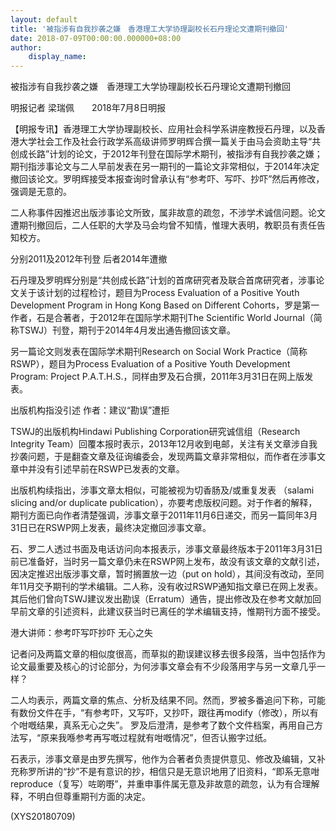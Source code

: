```yaml
---
layout: default
title: '被指涉有自我抄袭之嫌　香港理工大学协理副校长石丹理论文遭期刊撤回'
date: 2018-07-09T00:00:00.000000+08:00
author:
    display_name: 
---
```


被指涉有自我抄袭之嫌　香港理工大学协理副校长石丹理论文遭期刊撤回

明报记者 梁瑞佩　　2018年7月8日明报

【明报专讯】香港理工大学协理副校长、应用社会科学系讲座教授石丹理，以及香港大学社会工作及社会行政学系高级讲师罗明辉合撰一篇关于由马会资助主导“共创成长路”计划的论文，于2012年刊登在国际学术期刊，被指涉有自我抄袭之嫌；期刊指涉事论文与二人早前发表在另一期刊的一篇论文非常相似，于2014年决定撤回该论文。罗明辉接受本报查询时曾承认有“参考吓、写吓、抄吓”然后再修改，强调是无意的。

二人称事件因推迟出版涉事论文所致，属非故意的疏忽，不涉学术诚信问题。论文遭期刊撤回后，二人任职的大学及马会均曾不知情，惟理大表明，教职员有责任告知校方。

分别2011及2012年刊登 后者2014年遭撤

石丹理及罗明辉分别是“共创成长路”计划的首席研究者及联合首席研究者，涉事论文关于该计划的过程检讨，题目为Process Evaluation of a Positive Youth Development Program in Hong Kong Based on Different Cohorts，罗是第一作者，石是合著者，于2012年在国际学术期刊The Scientific World Journal（简称TSWJ）刊登，期刊于2014年4月发出通告撤回该文章。

另一篇论文则发表在国际学术期刊Research on Social Work Practice（简称RSWP），题目为Process Evaluation of a Positive Youth Development Program: Project P.A.T.H.S.，同样由罗及石合撰，2011年3月31日在网上版发表。

出版机构指没引述 作者：建议“勘误”遭拒

TSWJ的出版机构Hindawi Publishing Corporation研究诚信组（Research Integrity Team）回覆本报时表示，2013年12月收到电邮，关注有关文章涉自我抄袭问题，于是翻查文章及征询编委会，发现两篇文章非常相似，而作者在涉事文章中并没有引述早前在RSWP已发表的文章。

出版机构续指出，涉事文章太相似，可能被视为切香肠及/或重复发表 （salami slicing and/or duplicate publication），亦要考虑版权问题。对于作者的解释，期刊方面已向作者清楚强调，涉事文章于2011年11月6日递交，而另一篇同年3月31日已在RSWP网上发表，最终决定撤回涉事文章。

石、罗二人透过书面及电话访问向本报表示，涉事文章最终版本于2011年3月31日前已准备好，当时另一篇文章仍未在RSWP网上发布，故没有该文章的文献引述，因决定推迟出版涉事文章，暂时搁置放一边（put on hold），其间没有改动，至同年11月交予期刊的学术编辑。二人称，没有收过RSWP通知指文章已在网上发表。其后他们曾向TSWJ建议发出勘误（Erratum）通告，提出修改及在参考文献加回早前文章的引述资料，此建议获当时已离任的学术编辑支持，惟期刊方面不接受。

港大讲师：参考吓写吓抄吓 无心之失

记者问及两篇文章的相似度很高，而草拟的勘误建议移去很多段落，当中包括作为论文最重要及核心的讨论部分，为何涉事文章会有不少段落用字与另一文章几乎一样？

二人均表示，两篇文章的焦点、分析及结果不同。然而，罗被多番追问下称，可能有数份文件在手，“有参考吓，又写吓，又抄吓，跟往再modify（修改），所以有个咁嘅结果，真系无心之失”。 罗及后澄清，是参考了数个文件档案，再用自己方法写，“原来我喺参考再写嘅过程就有咁嘅情况”，但否认搬字过纸。

石表示，涉事文章是由罗先撰写，他作为合著者负责提供意见、修改及编辑，又补充称罗所讲的“抄”不是有意识的抄，相信只是无意识地用了旧资料，“即系无意咁reproduce（复写）咗啲嘢”，并重申事件属无意及非故意的疏忽，认为有合理解释，不明白但尊重期刊方面的决定。

(XYS20180709)

